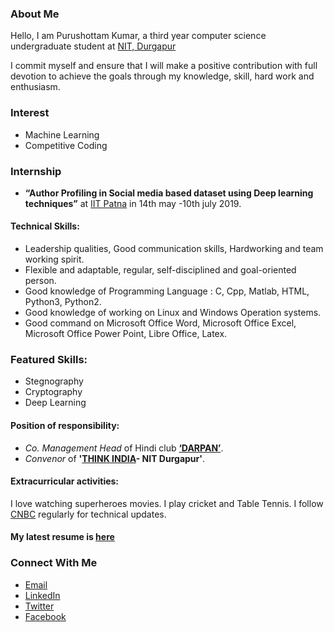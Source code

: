 ### About Me


Hello, I am Purushottam Kumar, a third year computer science undergraduate student at [NIT, Durgapur](https://nitdgp.ac.in/) 

I commit myself and ensure that I will make a positive contribution with full devotion to achieve the goals through my knowledge, skill, hard work and enthusiasm.  

###  Interest
- Machine Learning
- Competitive Coding

### Internship
- **“Author Profiling in Social media based dataset using Deep learning techniques”** at [IIT Patna](https://www.iitp.ac.in/) in 14th may -10th july 2019.

#### Technical Skills:
- Leadership qualities, Good communication skills, Hardworking and team working spirit.
- Flexible and adaptable, regular, self-disciplined and goal-oriented person.
- Good knowledge of Programming Language : C, Cpp, Matlab, HTML, Python3, Python2.
- Good knowledge of working on Linux and Windows Operation systems.
- Good command on Microsoft Office Word, Microsoft Office Excel, Microsoft Office Power Point,
Libre Office, Latex.

### Featured Skills:
- Stegnography
- Cryptography
- Deep Learning

#### Position of responsibility:
- _Co. Management Head_ of Hindi club **[‘DARPAN’](https://www.facebook.com/darpan.nitdgp/)**.
- _Convenor_ of **'[THINK INDIA](https://www.facebook.com/thinkIndiaWB/)- NIT Durgapur'**.

#### Extracurricular activities:
I love watching superheroes movies. I play cricket and Table Tennis. I follow [CNBC](https://www.cnbc.com/technology/) regularly for technical updates.
#### My latest resume is [here](https://github.com/purushottam22/purushottam22.github.io/blob/master/CV_Purushottam.pdf)
### Connect With Me
- [Email](mailto:kumarpurushottam062@gmail.com/)
- [LinkedIn](https://www.linkedin.com/in/purushottam-kumar-29006017a)
- [Twitter](https://twitter.com/Purushottam_nit)
- [Facebook](https://www.facebook.com/purushottam22111999?ref=bookmarks)
